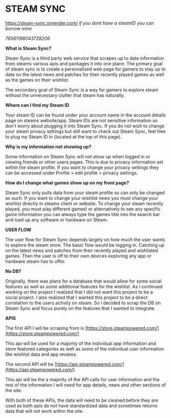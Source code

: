 # STEAM SYNC
https://steam-sync.onrender.com/
*if you dont have a steamID you can borrow mine*

*76561198043728206*

**What is Steam Sync?**

Steam Sync is a  third party web service that scrapes up to date information from steams various apis and packages it into one place. The primary goal of steam sync is to create a personalized web page for gamers to stay up to date on the latest news and patches for their recently played games as well as the games on their wishlist.

The secondary goal of Steam Sync is a way for gamers to explore steam without the unnecessary clutter that steam has naturally.

**Where can I find my Steam ID**

Your steam ID can be found under your account name in the account details page on steams website/app. Steam IDs are not sensitive information so don't worry about plugging it into Steam Sync. If you do not wish to change your steam privacy settings but still want to check out Steam Sync, feel free to plug my Steam ID in (located at the top of this page).

**Why is my information not showing up?**

Some information on Steam Sync will not show up when logged in or viewing friends or other users pages. This is due to privacy information set within the steam profile. If you want to change your privacy settings they can be accessed under Profile > edit profile > privacy settings. 

**How do I change what games show up on my front page?**

Steam Sync only pulls data from your steam profile so can only be changed as such. If you want to change your wishlist news you must change your wishlist directly in steams client or website. To change your steam recently played, you must play different games! or alternatively to see any specific game information you can always type the games title into the search bar and load up any software or hardware on Steam.

**USER FLOW**

The user flow for Steam Sync depends largely on how much the user wants to explore the steam store. The basic flow would be logging in. Catching up on the latest news and patches from their recently played and wishlisted games. Then the user is off to their own devices exploring any app or hardware steam has to offer.

**No DB?**

Originally, there was plans for a database that would allow for some social features as well as some additional features for the wishlist. As I continued working on the project I realized that I did not want this project to be a social project. I also realized that I wanted this project to be a direct correlation to the users activity on steam. So I decided to scrap the DB on Steam Sync and focus purely on the features that I wanted to integrate. 

**APIS**

The first API I will be scraping from is [https://store.steampowered.com/](https://store.steampowered.com/)

This api will be used for a majority of the individual app information and store featured categories as well as some of the individual user information like wishlist data and app reviews.

The second API will be [https://api.steampowered.com/](https://api.steampowered.com/)

This api will be the a majority of the API calls for user information and the rest of the information I will need for app details, news and other sections of the site.

With both of these APIs, the data will need to be cleaned before they are used as both apis do not have standardized data and sometimes returns data that will not work within the site.

